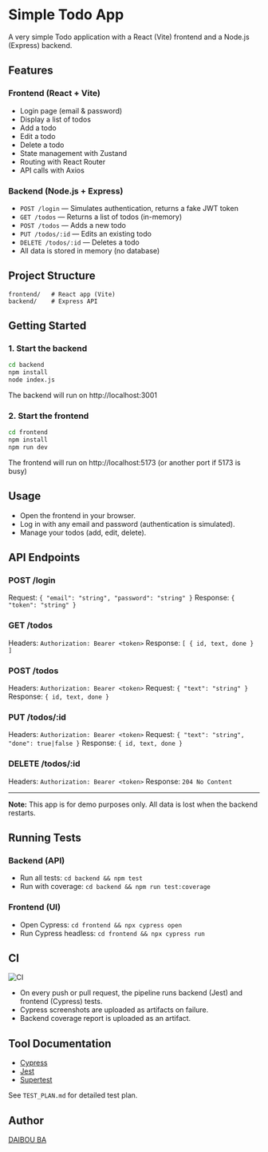 # Simple Todo App

A very simple Todo application with a React (Vite) frontend and a Node.js (Express) backend.

## Features

### Frontend (React + Vite)
- Login page (email & password)
- Display a list of todos
- Add a todo
- Edit a todo
- Delete a todo
- State management with Zustand
- Routing with React Router
- API calls with Axios

### Backend (Node.js + Express)
- `POST /login` — Simulates authentication, returns a fake JWT token
- `GET /todos` — Returns a list of todos (in-memory)
- `POST /todos` — Adds a new todo
- `PUT /todos/:id` — Edits an existing todo
- `DELETE /todos/:id` — Deletes a todo
- All data is stored in memory (no database)

## Project Structure

```
frontend/   # React app (Vite)
backend/    # Express API
```

## Getting Started

### 1. Start the backend
```sh
cd backend
npm install
node index.js
```
The backend will run on http://localhost:3001

### 2. Start the frontend
```sh
cd frontend
npm install
npm run dev
```
The frontend will run on http://localhost:5173 (or another port if 5173 is busy)

## Usage
- Open the frontend in your browser.
- Log in with any email and password (authentication is simulated).
- Manage your todos (add, edit, delete).

## API Endpoints

### POST /login
Request: `{ "email": "string", "password": "string" }`
Response: `{ "token": "string" }`

### GET /todos
Headers: `Authorization: Bearer <token>`
Response: `[ { id, text, done } ]`

### POST /todos
Headers: `Authorization: Bearer <token>`
Request: `{ "text": "string" }`
Response: `{ id, text, done }`

### PUT /todos/:id
Headers: `Authorization: Bearer <token>`
Request: `{ "text": "string", "done": true|false }`
Response: `{ id, text, done }`

### DELETE /todos/:id
Headers: `Authorization: Bearer <token>`
Response: `204 No Content`

---

**Note:** This app is for demo purposes only. All data is lost when the backend restarts.

## Running Tests

### Backend (API)
- Run all tests: `cd backend && npm test`
- Run with coverage: `cd backend && npm run test:coverage`

### Frontend (UI)
- Open Cypress: `cd frontend && npx cypress open`
- Run Cypress headless: `cd frontend && npx cypress run`

## CI

![CI](https://github.com/OWNER/REPO/actions/workflows/test.yml/badge.svg)

- On every push or pull request, the pipeline runs backend (Jest) and frontend (Cypress) tests.
- Cypress screenshots are uploaded as artifacts on failure.
- Backend coverage report is uploaded as an artifact.

## Tool Documentation
- [Cypress](https://docs.cypress.io/)
- [Jest](https://jestjs.io/)
- [Supertest](https://github.com/visionmedia/supertest)

See `TEST_PLAN.md` for detailed test plan.

## Author

[DAIBOU BA](https://github.com/galsen-boy)
